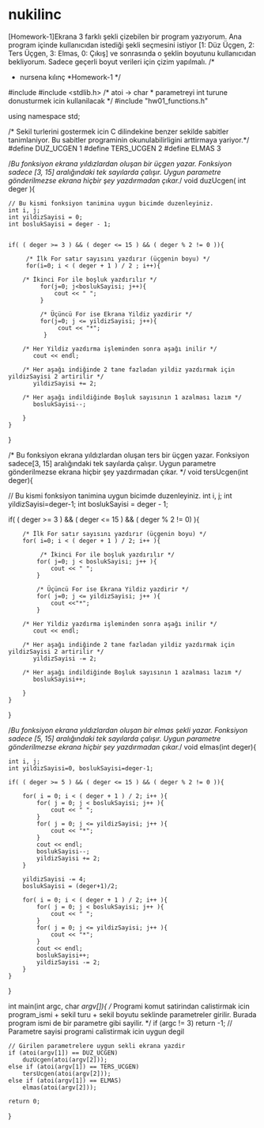 # nukilinc
[Homework-1]Ekrana 3 farklı şekli çizebilen bir program yazıyorum. Ana program içinde kullanıcıdan istediği şekli seçmesini istiyor [1: Düz Üçgen, 2: Ters Üçgen, 3: Elmas, 0: Çıkış] ve sonrasında o şeklin boyutunu kullanıcıdan bekliyorum. Sadece geçerli boyut verileri için çizim yapılmalı.
/*
 * nursena kılınç
 *Homework-1
 */

#include <iostream>
#include <stdlib.h> /* atoi -> char * parametreyi int turune donusturmek icin kullanilacak */
#include "hw01_functions.h"

using namespace std;

/* Sekil turlerini gostermek icin C dilindekine benzer sekilde sabitler tanimlaniyor.
Bu sabitler programinin okunulabilirligini arttirmaya yariyor.*/
#define DUZ_UCGEN 1
#define TERS_UCGEN 2
#define ELMAS 3

/*Bu fonksiyon ekrana yıldızlardan oluşan bir üçgen yazar.
Fonksiyon sadece [3, 15] aralığındaki tek sayılarda çalışır.
Uygun parametre gönderilmezse ekrana hiçbir şey yazdırmadan çıkar.*/
void duzUcgen( int deger ){
	
	// Bu kismi fonksiyon tanimina uygun bicimde duzenleyiniz.
    int i, j;
    int yildizSayisi = 0;
    int boslukSayisi = deger - 1;
    

    if( ( deger >= 3 ) && ( deger <= 15 ) && ( deger % 2 != 0 )){

         /* İlk For satır sayısını yazdırır (üçgenin boyu) */
         for(i=0; i < ( deger + 1 ) / 2 ; i++){        

        /* İkinci For ile boşluk yazdırılır */
             for(j=0; j<boslukSayisi; j++){
                 cout << " "; 
			 }  

             /* Üçüncü For ise Ekrana Yildiz yazdirir */
             for(j=0; j <= yildizSayisi; j++){
                  cout << "*"; 
			  }          

        /* Her Yildiz yazdırma işleminden sonra aşağı inilir */
           cout << endl;               

        /* Her aşağı indiğinde 2 tane fazladan yildiz yazdırmak için yildizSayisi 2 artirilir */
           yildizSayisi += 2;          

        /* Her aşağı indildiğinde Boşluk sayısının 1 azalması lazım */
           boslukSayisi--;
        
        }
    }
}

/* Bu fonksiyon ekrana yıldızlardan oluşan ters bir üçgen yazar.
Fonksiyon sadece[3, 15] aralığındaki tek sayılarda çalışır.
Uygun parametre gönderilmezse ekrana hiçbir şey yazdırmadan çıkar. */
void tersUcgen(int deger){
	
   // Bu kismi fonksiyon tanimina uygun bicimde duzenleyiniz.
   int i, j;
   int yildizSayisi=deger-1;
   int boslukSayisi = deger - 1;
   

  
   if( ( deger >= 3 ) && ( deger <= 15 ) && ( deger % 2 != 0) ){
	   
	    /* İlk For satır sayısını yazdırır (üçgenin boyu) */
        for( i=0; i < ( deger + 1 ) / 2; i++ ){        

             /* İkinci For ile boşluk yazdırılır */
            for( j=0; j < boslukSayisi; j++ ){
                cout << " ";  
			} 

            /* Üçüncü For ise Ekrana Yildiz yazdirir */
            for( j=0; j <= yildizSayisi; j++ ){
                cout <<"*";           
			}

        /* Her Yildiz yazdırma işleminden sonra aşağı inilir */
           cout << endl;               

        /* Her aşağı indiğinde 2 tane fazladan yildiz yazdırmak için yildizSayisi 2 artirilir */
           yildizSayisi -= 2; 

        /* Her aşağı indildiğinde Boşluk sayısının 1 azalması lazım */
           boslukSayisi++;
                
        }
    }
}

/*Bu fonksiyon ekrana yıldızlardan oluşan bir elmas şekli yazar.
Fonksiyon sadece [5, 15] aralığındaki tek sayılarda çalışır.
Uygun parametre gönderilmezse ekrana hiçbir şey yazdırmadan çıkar.*/
void elmas(int deger){
	
	int i, j;
	int yildizSayisi=0, boslukSayisi=deger-1;
	
	if( ( deger >= 5 ) && ( deger <= 15 ) && ( deger % 2 != 0 )){
		
		for( i = 0; i < ( deger + 1 ) / 2; i++ ){
			for( j = 0; j < boslukSayisi; j++ ){
				cout << " ";
			}
			for( j = 0; j <= yildizSayisi; j++ ){
				cout << "*";
			}
			cout << endl;
			boslukSayisi--;
			yildizSayisi += 2;
		}
		
		yildizSayisi -= 4;
		boslukSayisi = (deger+1)/2; 
		
		for( i = 0; i < ( deger + 1 ) / 2; i++ ){
			for( j = 0; j < boslukSayisi; j++ ){
				cout << " ";
			}
			for( j = 0; j <= yildizSayisi; j++ ){
				cout << "*";
			}
			cout << endl;
			boslukSayisi++;
			yildizSayisi -= 2;
		}
	}
}

int main(int argc, char *argv[]){
	/* Programi komut satirindan calistirmak icin program_ismi + sekil turu + sekil boyutu
	  seklinde parametreler girilir. Burada program ismi de bir parametre gibi sayilir.
	*/
	if (argc != 3)
		return -1; // Parametre sayisi programi calistirmak icin uygun degil

	// Girilen parametrelere uygun sekli ekrana yazdir
	if (atoi(argv[1]) == DUZ_UCGEN)
		duzUcgen(atoi(argv[2]));
	else if (atoi(argv[1]) == TERS_UCGEN)
		tersUcgen(atoi(argv[2]));
	else if (atoi(argv[1]) == ELMAS)
		elmas(atoi(argv[2]));

	return 0;
}

